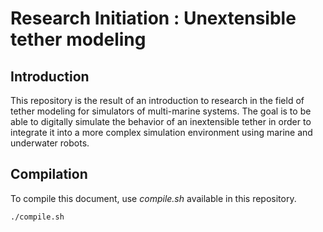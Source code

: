 # Research Initiation : Unextensible tether modeling

## Introduction

This repository is the result of an introduction to research in the field of tether modeling for simulators of multi-marine systems. The goal is to be able to digitally simulate the behavior of an inextensible tether in order to integrate it into a more complex simulation environment using marine and underwater robots.

## Compilation

To compile this document, use _compile.sh_ available in this repository.

```bash
./compile.sh
```